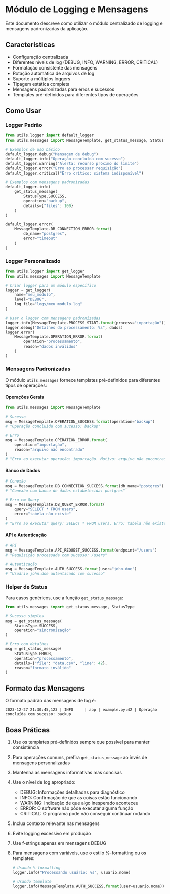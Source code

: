 # Módulo de Logging e Mensagens

Este documento descreve como utilizar o módulo centralizado de logging e mensagens padronizadas da aplicação.

## Características

- Configuração centralizada
- Diferentes níveis de log (DEBUG, INFO, WARNING, ERROR, CRITICAL)
- Formatação consistente das mensagens
- Rotação automática de arquivos de log
- Suporte a múltiplos loggers
- Tipagem estática completa
- Mensagens padronizadas para erros e sucessos
- Templates pré-definidos para diferentes tipos de operações

## Como Usar

### Logger Padrão

```python
from utils.logger import default_logger
from utils.messages import MessageTemplate, get_status_message, StatusType

# Exemplos de uso básico
default_logger.debug("Mensagem de debug")
default_logger.info("Operação concluída com sucesso")
default_logger.warning("Alerta: recurso próximo do limite")
default_logger.error("Erro ao processar requisição")
default_logger.critical("Erro crítico: sistema indisponível")

# Exemplos com mensagens padronizadas
default_logger.info(
    get_status_message(
        StatusType.SUCCESS,
        operation="backup",
        details={"files": 100}
    )
)

default_logger.error(
    MessageTemplate.DB_CONNECTION_ERROR.format(
        db_name="postgres",
        error="timeout"
    )
)
```

### Logger Personalizado

```python
from utils.logger import get_logger
from utils.messages import MessageTemplate

# Criar logger para um módulo específico
logger = get_logger(
    name="meu_modulo",
    level="DEBUG",
    log_file="logs/meu_modulo.log"
)

# Usar o logger com mensagens padronizadas
logger.info(MessageTemplate.PROCESS_START.format(process="importação"))
logger.debug("Detalhes do processamento: %s", dados)
logger.error(
    MessageTemplate.OPERATION_ERROR.format(
        operation="processamento",
        reason="dados inválidos"
    )
)
```

### Mensagens Padronizadas

O módulo `utils.messages` fornece templates pré-definidos para diferentes tipos de operações:

#### Operações Gerais

```python
from utils.messages import MessageTemplate

# Sucesso
msg = MessageTemplate.OPERATION_SUCCESS.format(operation="backup")
# "Operação concluída com sucesso: backup"

# Erro
msg = MessageTemplate.OPERATION_ERROR.format(
    operation="importação",
    reason="arquivo não encontrado"
)
# "Erro ao executar operação: importação. Motivo: arquivo não encontrado"
```

#### Banco de Dados

```python
# Conexão
msg = MessageTemplate.DB_CONNECTION_SUCCESS.format(db_name="postgres")
# "Conexão com banco de dados estabelecida: postgres"

# Erro em Query
msg = MessageTemplate.DB_QUERY_ERROR.format(
    query="SELECT * FROM users",
    error="tabela não existe"
)
# "Erro ao executar query: SELECT * FROM users. Erro: tabela não existe"
```

#### API e Autenticação

```python
# API
msg = MessageTemplate.API_REQUEST_SUCCESS.format(endpoint="/users")
# "Requisição processada com sucesso: /users"

# Autenticação
msg = MessageTemplate.AUTH_SUCCESS.format(user="john.doe")
# "Usuário john.doe autenticado com sucesso"
```

### Helper de Status

Para casos genéricos, use a função `get_status_message`:

```python
from utils.messages import get_status_message, StatusType

# Sucesso simples
msg = get_status_message(
    StatusType.SUCCESS,
    operation="sincronização"
)

# Erro com detalhes
msg = get_status_message(
    StatusType.ERROR,
    operation="processamento",
    details={"file": "data.csv", "line": 42},
    reason="formato inválido"
)
```

## Formato das Mensagens

O formato padrão das mensagens de log é:

```
2023-12-27 21:30:45,123 | INFO     | app | example.py:42 | Operação concluída com sucesso: backup
```

## Boas Práticas

1. Use os templates pré-definidos sempre que possível para manter consistência
2. Para operações comuns, prefira `get_status_message` ao invés de mensagens personalizadas
3. Mantenha as mensagens informativas mas concisas
4. Use o nível de log apropriado:
   - DEBUG: Informações detalhadas para diagnóstico
   - INFO: Confirmação de que as coisas estão funcionando
   - WARNING: Indicação de que algo inesperado aconteceu
   - ERROR: O software não pôde executar alguma função
   - CRITICAL: O programa pode não conseguir continuar rodando
5. Inclua contexto relevante nas mensagens
6. Evite logging excessivo em produção
7. Use f-strings apenas em mensagens DEBUG
8. Para mensagens com variáveis, use o estilo %-formatting ou os templates:

   ```python
   # Usando %-formatting
   logger.info("Processando usuário: %s", usuario.nome)

   # Usando template
   logger.info(MessageTemplate.AUTH_SUCCESS.format(user=usuario.nome))
   ```
